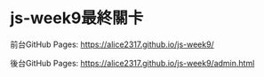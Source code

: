 # js-week9最終關卡


前台GitHub Pages: https://alice2317.github.io/js-week9/

後台GitHub Pages: https://alice2317.github.io/js-week9/admin.html
